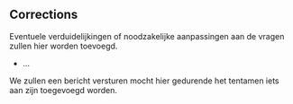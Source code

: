 
## Corrections

Eventuele verduidelijkingen of noodzakelijke aanpassingen aan de vragen zullen
hier worden toevoegd.

* ...

We zullen een bericht versturen mocht hier gedurende het tentamen iets aan zijn
toegevoegd worden.
